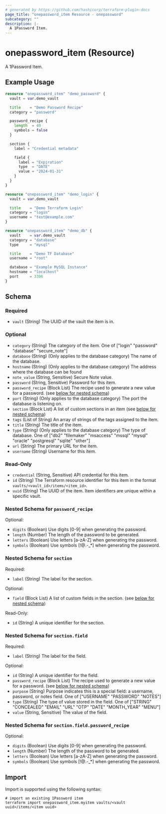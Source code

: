 ```yaml
---
# generated by https://github.com/hashicorp/terraform-plugin-docs
page_title: "onepassword_item Resource - onepassword"
subcategory: ""
description: |-
  A 1Password Item.
---
```


# onepassword_item (Resource)

A 1Password Item.

## Example Usage

```terraform
resource "onepassword_item" "demo_password" {
  vault = var.demo_vault

  title    = "Demo Password Recipe"
  category = "password"

  password_recipe {
    length  = 40
    symbols = false
  }

  section {
    label = "Credential metadata"

    field {
      label = "Expiration"
      type  = "DATE"
      value = "2024-01-31"
    }
  }
}

resource "onepassword_item" "demo_login" {
  vault = var.demo_vault

  title    = "Demo Terraform Login"
  category = "login"
  username = "test@example.com"
}

resource "onepassword_item" "demo_db" {
  vault    = var.demo_vault
  category = "database"
  type     = "mysql"

  title    = "Demo TF Database"
  username = "root"

  database = "Example MySQL Instance"
  hostname = "localhost"
  port     = 3306
}
```

<!-- schema generated by tfplugindocs -->
## Schema

### Required

- `vault` (String) The UUID of the vault the item is in.

### Optional

- `category` (String) The category of the item. One of ["login" "password" "database" "secure_note"]
- `database` (String) (Only applies to the database category) The name of the database.
- `hostname` (String) (Only applies to the database category) The address where the database can be found
- `note_value` (String, Sensitive) Secure Note value.
- `password` (String, Sensitive) Password for this item.
- `password_recipe` (Block List) The recipe used to generate a new value for a password. (see [below for nested schema](#nestedblock--password_recipe))
- `port` (String) (Only applies to the database category) The port the database is listening on.
- `section` (Block List) A list of custom sections in an item (see [below for nested schema](#nestedblock--section))
- `tags` (List of String) An array of strings of the tags assigned to the item.
- `title` (String) The title of the item.
- `type` (String) (Only applies to the database category) The type of database. One of ["db2" "filemaker" "msaccess" "mssql" "mysql" "oracle" "postgresql" "sqlite" "other"]
- `url` (String) The primary URL for the item.
- `username` (String) Username for this item.

### Read-Only

- `credential` (String, Sensitive) API credential for this item.
- `id` (String) The Terraform resource identifier for this item in the format `vaults/<vault_id>/items/<item_id>`.
- `uuid` (String) The UUID of the item. Item identifiers are unique within a specific vault.

<a id="nestedblock--password_recipe"></a>
### Nested Schema for `password_recipe`

Optional:

- `digits` (Boolean) Use digits [0-9] when generating the password.
- `length` (Number) The length of the password to be generated.
- `letters` (Boolean) Use letters [a-zA-Z] when generating the password.
- `symbols` (Boolean) Use symbols [!@.-_*] when generating the password.


<a id="nestedblock--section"></a>
### Nested Schema for `section`

Required:

- `label` (String) The label for the section.

Optional:

- `field` (Block List) A list of custom fields in the section. (see [below for nested schema](#nestedblock--section--field))

Read-Only:

- `id` (String) A unique identifier for the section.

<a id="nestedblock--section--field"></a>
### Nested Schema for `section.field`

Required:

- `label` (String) The label for the field.

Optional:

- `id` (String) A unique identifier for the field.
- `password_recipe` (Block List) The recipe used to generate a new value for a password. (see [below for nested schema](#nestedblock--section--field--password_recipe))
- `purpose` (String) Purpose indicates this is a special field: a username, password, or notes field. One of ["USERNAME" "PASSWORD" "NOTES"]
- `type` (String) The type of value stored in the field. One of ["STRING" "CONCEALED" "EMAIL" "URL" "OTP" "DATE" "MONTH_YEAR" "MENU"]
- `value` (String, Sensitive) The value of the field.

<a id="nestedblock--section--field--password_recipe"></a>
### Nested Schema for `section.field.password_recipe`

Optional:

- `digits` (Boolean) Use digits [0-9] when generating the password.
- `length` (Number) The length of the password to be generated.
- `letters` (Boolean) Use letters [a-zA-Z] when generating the password.
- `symbols` (Boolean) Use symbols [!@.-_*] when generating the password.

## Import

Import is supported using the following syntax:

```shell
# import an existing 1Password item
terraform import onepassword_item.myitem vaults/<vault uuid>/items/<item uuid>
```
